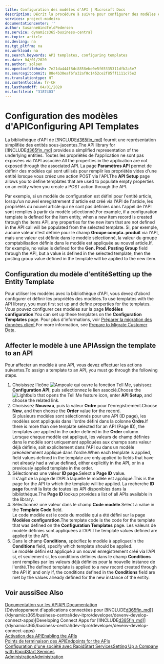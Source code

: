 ```yaml
---
title: Configuration des modèles d'API | Microsoft Docs
description: Décrit la procédure à suivre pour configurer des modèles d'API pour Dynamics 365 Business Central.
services: project-madeira
documentationcenter: ''
author: SusanneWindfeldPedersen
ms.service: dynamics365-business-central
ms.topic: article
ms.devlang: na
ms.tgt_pltfrm: na
ms.workload: na
ms.search.keywords: API templates, configuring templates
ms.date: 04/01/2020
ms.author: solsen
ms.openlocfilehash: 7e21da444f8dc8858ebe0e5f65335311dfb2a5e7
ms.sourcegitcommit: 88e4b30eaf6fa32af0c1452ce2f85ff1111c75e2
ms.translationtype: HT
ms.contentlocale: fr-CH
ms.lasthandoff: 04/01/2020
ms.locfileid: "3187403"
---
```

# <a name="configuring-api-templates"></a><span data-ttu-id="532f9-103">Configuration des modèles d'API</span><span class="sxs-lookup"><span data-stu-id="532f9-103">Configuring API Templates</span></span>
<span data-ttu-id="532f9-104">La bibliothèque d'API de [!INCLUDE[d365fin_md](includes/d365fin_md.md)] fournit une représentation simplifiée des entités sous-jacentes.</span><span class="sxs-lookup"><span data-stu-id="532f9-104">The API library for [!INCLUDE[d365fin_md](includes/d365fin_md.md)] provides a simplified representation of the underlying entities.</span></span> <span data-ttu-id="532f9-105">Toutes les propriétés de l'application ne sont pas exposées via l'API associée.</span><span class="sxs-lookup"><span data-stu-id="532f9-105">All the properties in the application are not exposed through the associated API.</span></span> <span data-ttu-id="532f9-106">La page **Paramètres API** permet de définir des modèles qui sont utilisés pour remplir les propriétés vides d'une entité lorsque vous créez une action POST via l'API.</span><span class="sxs-lookup"><span data-stu-id="532f9-106">The **API Setup** page allows you to define templates that are used to populate empty properties on an entity when you create a POST action through the API.</span></span> 

<span data-ttu-id="532f9-107">Par exemple, si un modèle de configuration est défini pour l'entité article, lorsqu'un nouvel enregistrement d'article est créé via l'API de l'article, les propriétés du nouvel article qui ne sont pas définies dans l'appel de l'API sont remplies à partir du modèle sélectionné.</span><span class="sxs-lookup"><span data-stu-id="532f9-107">For example, if a configuration template is defined for the item entity, when a new item record is created through the items API, any properties for the new item that are not defined in the API call will be populated from the selected template.</span></span> <span data-ttu-id="532f9-108">Si, par exemple, aucune valeur n'est définie pour le champ **Groupe compta. produit** via l'API, mais une valeur est définie dans le modèle sélectionné, la valeur du groupe comptabilisation définie dans le modèle est appliquée au nouvel article.</span><span class="sxs-lookup"><span data-stu-id="532f9-108">If, for example, no value is defined for the **Gen. Prod. Posting Group** field through the API, but a value is defined in the selected template, then the posting group value defined in the template will be applied to the new item.</span></span> 

## <a name="setting-up-the-entity-template"></a><span data-ttu-id="532f9-109">Configuration du modèle d'entité</span><span class="sxs-lookup"><span data-stu-id="532f9-109">Setting up the Entity Template</span></span>
<span data-ttu-id="532f9-110">Pour utiliser les modèles avec la bibliothèque d'API, vous devez d'abord configurer et définir les propriétés des modèles.</span><span class="sxs-lookup"><span data-stu-id="532f9-110">To use templates with the API library, you must first set up and define properties for the templates.</span></span> <span data-ttu-id="532f9-111">Vous pouvez configurer ces modèles sur la page **Modèles configuration**.</span><span class="sxs-lookup"><span data-stu-id="532f9-111">You can set up these templates on the **Configuration Templates** page.</span></span> <span data-ttu-id="532f9-112">Pour plus d'informations, voir [Préparer la migration des données client](admin-use-templates-to-prepare-customer-data-for-migration.md).</span><span class="sxs-lookup"><span data-stu-id="532f9-112">For more information, see [Prepare to Migrate Customer Data](admin-use-templates-to-prepare-customer-data-for-migration.md).</span></span> 

## <a name="assign-the-template-to-an-api"></a><span data-ttu-id="532f9-113">Affecter le modèle à une API</span><span class="sxs-lookup"><span data-stu-id="532f9-113">Assign the template to an API</span></span>

<span data-ttu-id="532f9-114">Pour affecter un modèle à une API, vous devez effectuer les actions suivantes.</span><span class="sxs-lookup"><span data-stu-id="532f9-114">To assign a template to an API, you must go through the following steps.</span></span>

1. <span data-ttu-id="532f9-115">Choisissez l'icône ![Ampoule qui ouvre la fonction Tell Me](media/ui-search/search_small.png "Dites-moi ce que vous voulez faire"), saisissez **Configuration API**, puis sélectionnez le lien associé.</span><span class="sxs-lookup"><span data-stu-id="532f9-115">Choose the ![Lightbulb that opens the Tell Me feature](media/ui-search/search_small.png "Tell me what you want to do") icon, enter **API Setup**, and choose the related link.</span></span>
2. <span data-ttu-id="532f9-116">Choisissez **Nouveau**, puis la valeur **Ordre** pour l'enregistrement.</span><span class="sxs-lookup"><span data-stu-id="532f9-116">Choose **New**, and then choose the **Order** value for the record.</span></span>  
<span data-ttu-id="532f9-117">Si plusieurs modèles sont sélectionnés pour une API (ID page), les modèles sont appliqués dans l'ordre défini dans la colonne **Ordre**.</span><span class="sxs-lookup"><span data-stu-id="532f9-117">If there is more than one template selected for an API (Page ID), the templates are applied in the order defined in the **Order** column.</span></span>   
<span data-ttu-id="532f9-118">Lorsque chaque modèle est appliqué, les valeurs de champ définies dans le modèle sont uniquement appliquées aux champs sans valeur déjà définie, soit explicitement dans l'API ou dans un modèle précédemment appliqué dans l'ordre.</span><span class="sxs-lookup"><span data-stu-id="532f9-118">When each template is applied, field values defined in the template are only applied to fields that have not already had a value defined, either explicitly in the API, or in a previously applied template in the order.</span></span> 
3. <span data-ttu-id="532f9-119">Sélectionnez une valeur **ID page**.</span><span class="sxs-lookup"><span data-stu-id="532f9-119">Select a **Page ID** value.</span></span>  
<span data-ttu-id="532f9-120">Il s'agit de la page de l'API à laquelle le modèle est appliqué.</span><span class="sxs-lookup"><span data-stu-id="532f9-120">This is the page for the API to which the template will be applied.</span></span> <span data-ttu-id="532f9-121">La recherche **ID page** fournit la liste de toutes les API disponibles dans la bibliothèque.</span><span class="sxs-lookup"><span data-stu-id="532f9-121">The **Page ID** lookup provides a list of all APIs available in the library.</span></span>
4. <span data-ttu-id="532f9-122">Sélectionnez une valeur dans le champ **Code modèle**.</span><span class="sxs-lookup"><span data-stu-id="532f9-122">Select a value in the **Template Code** field.</span></span>  
<span data-ttu-id="532f9-123">Le code modèle est le code du modèle qui a été défini sur la page **Modèles configuration**.</span><span class="sxs-lookup"><span data-stu-id="532f9-123">The template code is the code for the template that was defined on the **Configuration Templates** page.</span></span> <span data-ttu-id="532f9-124">Les valeurs de modèle définies sont appliquées à l'API.</span><span class="sxs-lookup"><span data-stu-id="532f9-124">The template values defined are applied to the API.</span></span> 
5. <span data-ttu-id="532f9-125">Dans le champ **Conditions**, spécifiez le modèle à appliquer.</span><span class="sxs-lookup"><span data-stu-id="532f9-125">In the **Conditions** field, specify which template should be applied.</span></span>  
<span data-ttu-id="532f9-126">Le modèle défini est appliqué à un nouvel enregistrement créé via l'API si, et seulement si, les conditions définies dans le champ **Conditions** sont remplies par les valeurs déjà définies pour la nouvelle instance de l'entité.</span><span class="sxs-lookup"><span data-stu-id="532f9-126">The defined template is applied to a new record created through the API if, and only if, the conditions defined in the **Conditions** field are met by the values already defined for the new instance of the entity.</span></span>

## <a name="see-also"></a><span data-ttu-id="532f9-127">Voir aussi</span><span class="sxs-lookup"><span data-stu-id="532f9-127">See Also</span></span>
[<span data-ttu-id="532f9-128">Documentation sur les API</span><span class="sxs-lookup"><span data-stu-id="532f9-128">API Documentation</span></span>](/dynamics-nav/fin-graph)  
<span data-ttu-id="532f9-129">[Développement d'applications connectées pour [!INCLUDE[d365fin_md](includes/d365fin_md.md)]](/dynamics365/business-central/dev-itpro/developer/devenv-develop-connect-apps)</span><span class="sxs-lookup"><span data-stu-id="532f9-129">[Developing Connect Apps for [!INCLUDE[d365fin_md](includes/d365fin_md.md)]](/dynamics365/business-central/dev-itpro/developer/devenv-develop-connect-apps)</span></span>  
[<span data-ttu-id="532f9-130">Activation des API</span><span class="sxs-lookup"><span data-stu-id="532f9-130">Enabling the APIs</span></span>](/dynamics-nav/enabling-apis-for-dynamics-nav)  
[<span data-ttu-id="532f9-131">Points de terminaison des API</span><span class="sxs-lookup"><span data-stu-id="532f9-131">Endpoints for the APIs</span></span>](/dynamics-nav/endpoints-apis-for-dynamics)  
[<span data-ttu-id="532f9-132">Configuration d'une société avec RapidStart Services</span><span class="sxs-lookup"><span data-stu-id="532f9-132">Setting Up a Company with RapidStart Services</span></span>](admin-set-up-a-company-with-rapidstart.md)  
[<span data-ttu-id="532f9-133">Administration</span><span class="sxs-lookup"><span data-stu-id="532f9-133">Administration</span></span>](admin-setup-and-administration.md)